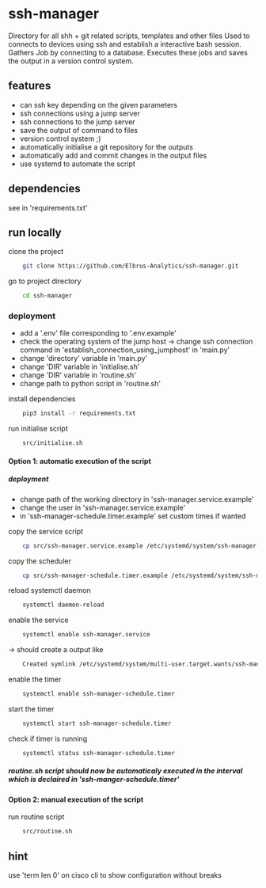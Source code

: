 # ssh-manager
Directory for all shh + git related scripts, templates and other files
Used to connects to devices using ssh and establish a interactive bash session.
Gathers Job by connecting to a database. Executes these jobs and saves the output in a version control system.


## features

  - can ssh key depending on the given parameters
  - ssh connections using a jump server
  - ssh connections to the jump server
  - save the output of command to files
  - version control system ;)
  - automatically initialise a git repository for the outputs
  - automatically add and commit changes in the output files
  - use systemd to automate the script

## dependencies

see in 'requirements.txt'

## run locally

clone the project

```bash
    git clone https://github.com/Elbrus-Analytics/ssh-manager.git
```

go to project directory

```bash
    cd ssh-manager
```

### deployment
  - add a '.env' file corresponding to '.env.example'
  - check the operating system of the jump host -> change ssh connection command in 'establish_connection_using_jumphost' in 'main.py'
  - change 'directory' variable in 'main.py'
  - change 'DIR' variable in 'initialise.sh'
  - change 'DIR' variable in 'routine.sh'
  - change path to python script in 'routine.sh'

install dependencies

```bash
    pip3 install -r requirements.txt
```

run initialise script

```bash
    src/initialise.sh
```

#### Option 1: automatic execution of the script

##### deployment
  - change path of the working directory in 'ssh-manager.service.example'
  - change the user in 'ssh-manager.service.example'
  - in 'ssh-manager-schedule.timer.example' set custom times if wanted

copy the service script

```bash
    cp src/ssh-manager.service.example /etc/systemd/system/ssh-manager.service
```

copy the scheduler

```bash
    cp src/ssh-manager-schedule.timer.example /etc/systemd/system/ssh-manager-schedule.timer
```

reload systemctl daemon

```bash
    systemctl daemon-reload
```

enable the service

```bash
    systemctl enable ssh-manager.service
```
-> should create a output like 

```bash
    Created symlink /etc/systemd/system/multi-user.target.wants/ssh-manager.service → /etc/systemd/system/ssh-manager.service.
```

enable the timer

```bash
    systemctl enable ssh-manager-schedule.timer
```

start the timer

```bash
    systemctl start ssh-manager-schedule.timer
```

check if timer is running

```bash
    systemctl status ssh-manager-schedule.timer
```

##### routine.sh script should now be automaticaly executed in the interval which is declaired in 'ssh-manger-schedule.timer'  

#### Option 2: manual execution of the script

run routine script

```bash
    src/routine.sh
```

## hint
use 'term len 0' on cisco cli to show configuration without breaks
